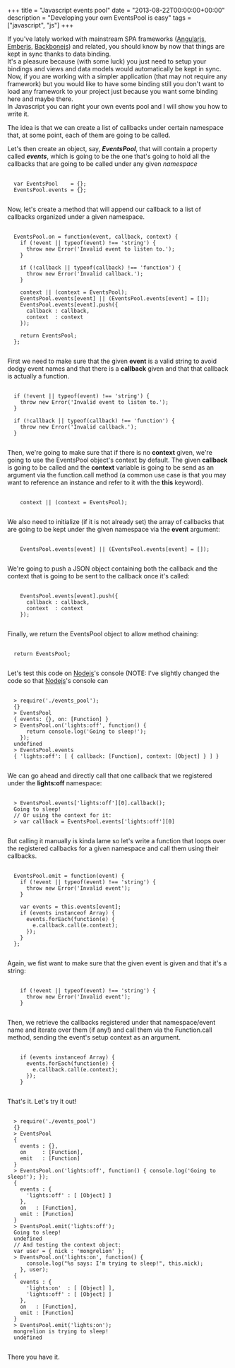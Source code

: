 +++
title = "Javascript events pool"
date = "2013-08-22T00:00:00+00:00"
description = "Developing your own EventsPool is easy"
tags = ["javascript", "js"]
+++

If you've lately worked with mainstream SPA frameworks ([Angularjs], [Emberjs], [Backbonejs])
and related, you should know by now that things are kept in sync thanks to data binding.  
It's a pleasure because (with some luck) you just need to setup your bindings and views
and data models would automatically be kept in sync.  
Now, if you are working with a simpler application (that may not require any framework)
but you would like to have some binding still you don't want to load any framework
to your project just because you want some binding here and maybe there.  
In Javascript you can right your own events pool and I will show you how to write it.

The idea is that we can create a list of callbacks under certain namespace that,
at some point, each of them are going to be called.

Let's then create an object, say, **_EventsPool_**, that will contain a property called
**_events_**, which is going to be the one that's going to hold all the callbacks
that are going to be called under any given *namespace*


<pre class="prettyprint">
  <code>
  var EventsPool    = {};
  EventsPool.events = {};
  </code>
</pre>

Now, let's create a method that will append our callback to a list of callbacks
organized under a given namespace.

<pre class="prettyprint">
  <code>
  EventsPool.on = function(event, callback, context) {
    if (!event || typeof(event) !== 'string') {
      throw new Error('Invalid event to listen to.');
    }

    if (!callback || typeof(callback) !== 'function') {
      throw new Error('Invalid callback.');
    }

    context || (context = EventsPool);
    EventsPool.events[event] || (EventsPool.events[event] = []);
    EventsPool.events[event].push({
      callback : callback,
      context  : context
    });

    return EventsPool;
  };
  </code>
</pre>

First we need to make sure that the given **event** is a valid string to avoid
dodgy event names and that there is a **callback** given and that that callback is
actually a function.
<pre class="prettyprint">
  <code>
  if (!event || typeof(event) !== 'string') {
    throw new Error('Invalid event to listen to.');
  }

  if (!callback || typeof(callback) !== 'function') {
    throw new Error('Invalid callback.');
  }
  </code>
</pre>

Then, we're going to make sure that if there is no **context** given, we're going to
use the EventsPool object's context by default. The given **callback** is going
to be called and the **context** variable is going to be send as an argument via
the function.call method (a common use case is that you may want to reference an
instance and refer to it with the **this** keyword).
<pre class="prettyprint">
  <code>
    context || (context = EventsPool);
  </code>
</pre>

We also need to initialize (if it is not already set) the array of callbacks that
are going to be kept under the given namespace via the **event** argument:
<pre class="prettyprint">
  <code>
    EventsPool.events[event] || (EventsPool.events[event] = []);
  </code>
</pre>

We're going to push a JSON object containing both the callback and the
context that is going to be sent to the callback once it's called:
<pre class="prettyprint">
  <code>
    EventsPool.events[event].push({
      callback : callback,
      context  : context
    });
  </code>
</pre>

Finally, we return the EventsPool object to allow method chaining:
<pre class="prettyprint">
  <code>
  return EventsPool;
  </code>
</pre>

Let's test this code on [Nodejs]'s console (NOTE: I've slightly changed the code
so that [Nodejs]'s console can 
<pre class="prettyprint">
  <code>
  > require('./events_pool');
  {}
  > EventsPool
  { events: {}, on: [Function] }
  > EventsPool.on('lights:off', function() {
      return console.log('Going to sleep!');
    });
  undefined
  > EventsPool.events
  { 'lights:off': [ { callback: [Function], context: [Object] } ] }
  </code>
</pre>

We can go ahead and directly call that one callback that we registered under the
__lights:off__ namespace:
<pre class="prettyprint">
  <code>
  > EventsPool.events['lights:off'][0].callback();
  Going to sleep!
  // Or using the context for it:
  > var callback = EventsPool.events['lights:off'][0]
  </code>
</pre>

But calling it manually is kinda lame so let's write a function that loops over
the registered callbacks for a given namespace and call them using their callbacks.

<pre class="prettyprint">
  <code>
  EventsPool.emit = function(event) {
    if (!event || typeof(event) !== 'string') {
      throw new Error('Invalid event');
    }

    var events = this.events[event];
    if (events instanceof Array) {
      events.forEach(function(e) {
        e.callback.call(e.context);
      });
    }
  };
  </code>
</pre>

Again, we fist want to make sure that the given event is given and that it's a string:
<pre class="prettyprint">
  <code>
    if (!event || typeof(event) !== 'string') {
      throw new Error('Invalid event');
    }
  </code>
</pre>

Then, we retrieve the callbacks registered under that namespace/event name and
iterate over them (if any!) and call them via the Function.call method, sending
the event's setup context as an argument.
<pre class="prettyprint">
  <code>
    if (events instanceof Array) {
      events.forEach(function(e) {
        e.callback.call(e.context);
      });
    }
  </code>
</pre>

That's it. Let's try it out!
<pre class="prettyprint">
  <code>
  > require('./events_pool')
  {}
  > EventsPool
  {
    events : {},
    on     : [Function],
    emit   : [Function]
  }
  > EventsPool.on('lights:off', function() { console.log('Going to sleep!'); });
  {
    events : {
      'lights:off' : [ [Object] ]
    },
    on   : [Function],
    emit : [Function]
  }
  > EventsPool.emit('lights:off');
  Going to sleep!
  undefined
  // And testing the context object:
  var user = { nick : 'mongrelion' };
  > EventsPool.on('lights:on', function() {
      console.log("%s says: I'm trying to sleep!", this.nick);
    }, user);
  {
    events : {
      'lights:on'  : [ [Object] ],
      'lights:off' : [ [Object] ]
    },
    on   : [Function],
    emit : [Function]
  }
  > EventsPool.emit('lights:on');
  mongrelion is trying to sleep!
  undefined
  </code>
</pre>

There you have it.

[Angularjs]: http://angularjs.org
[Emberjs]: http://emberjs.com
[Backbonejs]: http://documentcloud.github.io/backbone
[Nodejs]: http://nodejs.org
